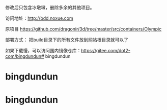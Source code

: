 

修改后只包含冰墩墩，删除多余的其他项目。

访问地址：<http://bdd.noxue.com>


原项目 <https://github.com/dragonir/3d/tree/master/src/containers/Olympic>


部署方式： 把build目录下的所有文件放到网站根目录就可以了


如果下载慢，可以访问国内镜像仓库：https://gitee.com/dot2-com/bingdundun# bingdundun
# bingdundun
# bingdundun
